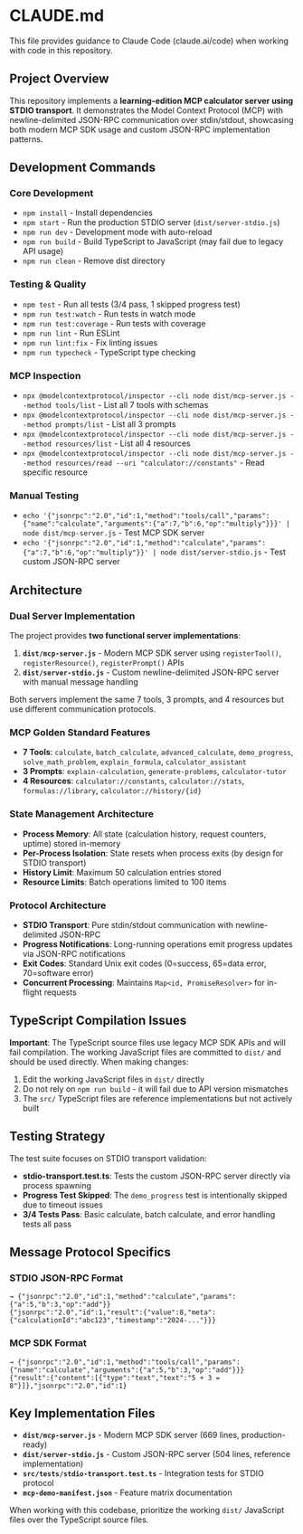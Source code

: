 # CLAUDE.md

This file provides guidance to Claude Code (claude.ai/code) when working with code in this repository.

## Project Overview

This repository implements a **learning-edition MCP calculator server using STDIO transport**. It demonstrates the Model Context Protocol (MCP) with newline-delimited JSON-RPC communication over stdin/stdout, showcasing both modern MCP SDK usage and custom JSON-RPC implementation patterns.

## Development Commands

### Core Development
- `npm install` - Install dependencies 
- `npm start` - Run the production STDIO server (`dist/server-stdio.js`)
- `npm run dev` - Development mode with auto-reload
- `npm run build` - Build TypeScript to JavaScript (may fail due to legacy API usage)
- `npm run clean` - Remove dist directory

### Testing & Quality
- `npm test` - Run all tests (3/4 pass, 1 skipped progress test)
- `npm run test:watch` - Run tests in watch mode
- `npm run test:coverage` - Run tests with coverage
- `npm run lint` - Run ESLint
- `npm run lint:fix` - Fix linting issues
- `npm run typecheck` - TypeScript type checking

### MCP Inspection
- `npx @modelcontextprotocol/inspector --cli node dist/mcp-server.js --method tools/list` - List all 7 tools with schemas  
- `npx @modelcontextprotocol/inspector --cli node dist/mcp-server.js --method prompts/list` - List all 3 prompts
- `npx @modelcontextprotocol/inspector --cli node dist/mcp-server.js --method resources/list` - List all 4 resources
- `npx @modelcontextprotocol/inspector --cli node dist/mcp-server.js --method resources/read --uri "calculator://constants"` - Read specific resource

### Manual Testing
- `echo '{"jsonrpc":"2.0","id":1,"method":"tools/call","params":{"name":"calculate","arguments":{"a":7,"b":6,"op":"multiply"}}}' | node dist/mcp-server.js` - Test MCP SDK server
- `echo '{"jsonrpc":"2.0","id":1,"method":"calculate","params":{"a":7,"b":6,"op":"multiply"}}' | node dist/server-stdio.js` - Test custom JSON-RPC server

## Architecture

### Dual Server Implementation
The project provides **two functional server implementations**:

1. **`dist/mcp-server.js`** - Modern MCP SDK server using `registerTool()`, `registerResource()`, `registerPrompt()` APIs
2. **`dist/server-stdio.js`** - Custom newline-delimited JSON-RPC server with manual message handling

Both servers implement the same 7 tools, 3 prompts, and 4 resources but use different communication protocols.

### MCP Golden Standard Features
- **7 Tools**: `calculate`, `batch_calculate`, `advanced_calculate`, `demo_progress`, `solve_math_problem`, `explain_formula`, `calculator_assistant`
- **3 Prompts**: `explain-calculation`, `generate-problems`, `calculator-tutor` 
- **4 Resources**: `calculator://constants`, `calculator://stats`, `formulas://library`, `calculator://history/{id}`

### State Management Architecture
- **Process Memory**: All state (calculation history, request counters, uptime) stored in-memory
- **Per-Process Isolation**: State resets when process exits (by design for STDIO transport)
- **History Limit**: Maximum 50 calculation entries stored
- **Resource Limits**: Batch operations limited to 100 items

### Protocol Architecture
- **STDIO Transport**: Pure stdin/stdout communication with newline-delimited JSON-RPC
- **Progress Notifications**: Long-running operations emit progress updates via JSON-RPC notifications
- **Exit Codes**: Standard Unix exit codes (0=success, 65=data error, 70=software error)
- **Concurrent Processing**: Maintains `Map<id, PromiseResolver>` for in-flight requests

## TypeScript Compilation Issues

**Important**: The TypeScript source files use legacy MCP SDK APIs and will fail compilation. The working JavaScript files are committed to `dist/` and should be used directly. When making changes:

1. Edit the working JavaScript files in `dist/` directly
2. Do not rely on `npm run build` - it will fail due to API version mismatches
3. The `src/` TypeScript files are reference implementations but not actively built

## Testing Strategy

The test suite focuses on STDIO transport validation:
- **stdio-transport.test.ts**: Tests the custom JSON-RPC server directly via process spawning
- **Progress Test Skipped**: The `demo_progress` test is intentionally skipped due to timeout issues
- **3/4 Tests Pass**: Basic calculate, batch calculate, and error handling tests all pass

## Message Protocol Specifics

### STDIO JSON-RPC Format
```
→ {"jsonrpc":"2.0","id":1,"method":"calculate","params":{"a":5,"b":3,"op":"add"}}
{"jsonrpc":"2.0","id":1,"result":{"value":8,"meta":{"calculationId":"abc123","timestamp":"2024-..."}}}
```

### MCP SDK Format  
```
→ {"jsonrpc":"2.0","id":1,"method":"tools/call","params":{"name":"calculate","arguments":{"a":5,"b":3,"op":"add"}}}
{"result":{"content":[{"type":"text","text":"5 + 3 = 8"}]},"jsonrpc":"2.0","id":1}
```

## Key Implementation Files

- **`dist/mcp-server.js`** - Modern MCP SDK server (669 lines, production-ready)
- **`dist/server-stdio.js`** - Custom JSON-RPC server (504 lines, reference implementation)
- **`src/tests/stdio-transport.test.ts`** - Integration tests for STDIO protocol
- **`mcp-demo-manifest.json`** - Feature matrix documentation

When working with this codebase, prioritize the working `dist/` JavaScript files over the TypeScript source files.